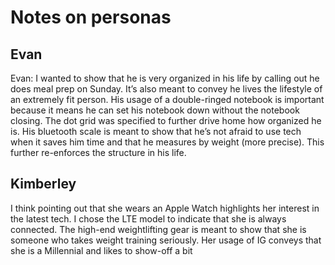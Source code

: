 # Notes on personas

## Evan

Evan: I wanted to show that he is very organized in his life by calling out he does meal prep on Sunday. It’s also meant to convey he lives the lifestyle of an extremely fit person. His usage of a double-ringed notebook is important because it means he can set his notebook down without the notebook closing. The dot grid was specified to further drive home how organized he is. His bluetooth scale is meant to show that he’s not afraid to use tech when it saves him time and that he measures by weight (more precise).  This further re-enforces the structure in his life.

## Kimberley

I think pointing out that she wears an Apple Watch highlights her interest in the latest tech. I chose the LTE model to indicate that she is always connected. The high-end weightlifting gear is meant to show that she is someone who takes weight training seriously. Her usage of IG conveys that she is a Millennial and likes to show-off a bit